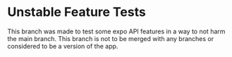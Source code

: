 # Unstable Feature Tests

This branch was made to test some expo API features in a way to not harm the main branch. This branch is not to be merged with any branches or considered to be a version of the app.

